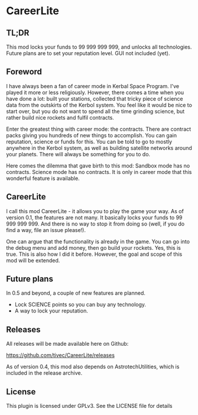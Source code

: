 # CareerLite

## TL;DR

This mod locks your funds to 99 999 999 999, and unlocks all technologies. Future plans are to set your reputation level. GUI not included (yet).

## Foreword

I have always been a fan of career mode in Kerbal Space Program. I've played it more or less religiously. However, there comes a time when you have done a lot: built your stations, collected that tricky piece of science data from the outskirts of the Kerbol system. You feel like it would be nice to start over, but you do not want to spend all the time grinding science, but rather build nice rockets and fulfil contracts.

Enter the greatest thing with career mode: the contracts. There are contract packs giving you hundreds of new things to accomplish. You can gain reputation, science or funds for this. You can be told to go to mostly anywhere in the Kerbol system, as well as building satellite networks around your planets. There will always be something for you to do.

Here comes the dilemma that gave birth to this mod: Sandbox mode has no contracts. Science mode has no contracts. It is only in career mode that this wonderful feature is available.

## CareerLite

I call this mod CareerLite - it allows you to play the game your way. As of version 0.1, the features are not many. It basically locks your funds to 99 999 999 999. And there is no way to stop it from doing so (well, if you do find a way, file an issue please!).

One can argue that the functionality is already in the game. You can go into the debug menu and add money, then go build your rockets. Yes, this is true. This is also how I did it before. However, the goal and scope of this mod will be extended.

## Future plans

In 0.5 and beyond, a couple of new features are planned. 
* Lock SCIENCE points so you can buy any technology.
* A way to lock your reputation.

## Releases

All releases will be made available here on Github:

https://github.com/tivec/CareerLite/releases

As of version 0.4, this mod also depends on AstrotechUtilities, which is included in the release archive.

## License
This plugin is licensed under GPLv3. See the LICENSE file for details

